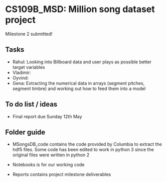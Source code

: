 # CS109B_MSD: Million song dataset project

Milestone 2 submitted!

## Tasks

* Rahul: Looking into Billboard data and user plays as possible better target variables
* Vladimir: 
* Oyvind: 
* Gena: Extracting the numerical data in arrays (segment pitches, segment timbre) and working out how to feed them into a model 

## To do list / ideas

* Final report due Sunday 12th May 


## Folder guide

* MSongsDB_code contains the code provided by Columbia to extract the hdf5 files. Some code has been edited to work in python 3 since the original files were written in python 2

* Notebooks is for our working code

* Reports contains project milestone deliverables

